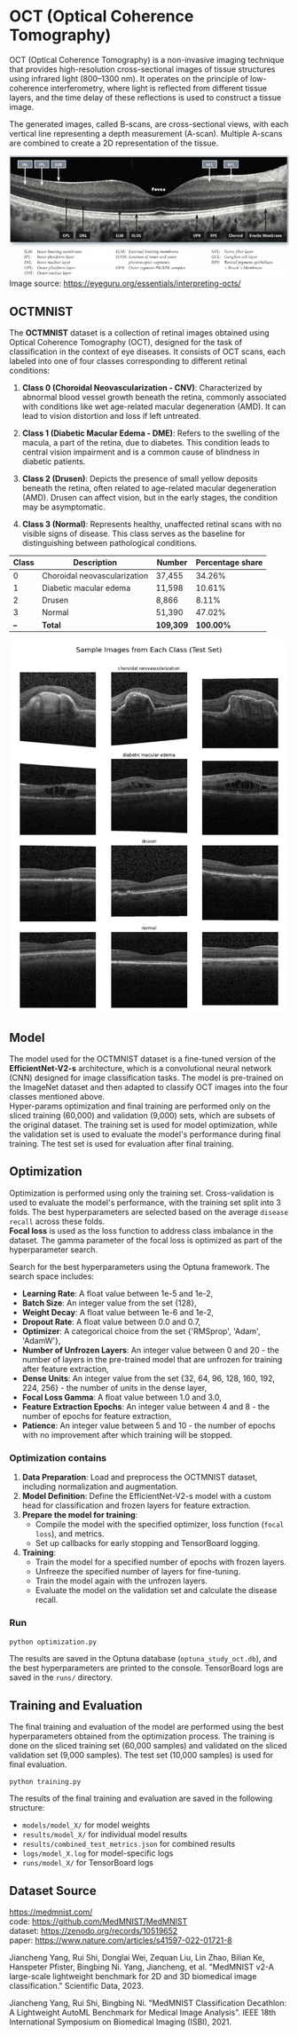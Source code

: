 # OCT (Optical Coherence Tomography)  
OCT (Optical Coherence Tomography) is a non-invasive imaging technique that provides high-resolution cross-sectional images of tissue structures using infrared light (800–1300 nm). It operates on the principle of low-coherence interferometry, where light is reflected from different tissue layers, and the time delay of these reflections is used to construct a tissue image.

The generated images, called B-scans, are cross-sectional views, with each vertical line representing a depth measurement (A-scan). Multiple A-scans are combined to create a 2D representation of the tissue.

![desc_oct.png](analysis/desc_oct.png)
<br>Image source: https://eyeguru.org/essentials/interpreting-octs/

## OCTMNIST
The **OCTMNIST** dataset is a collection of retinal images obtained using Optical Coherence Tomography (OCT), designed for the task of classification in the context of eye diseases. It consists of OCT scans, each labeled into one of four classes corresponding to different retinal conditions:

1. **Class 0 (Choroidal Neovascularization - CNV)**: Characterized by abnormal blood vessel growth beneath the retina, commonly associated with conditions like wet age-related macular degeneration (AMD). It can lead to vision distortion and loss if left untreated.
   
2. **Class 1 (Diabetic Macular Edema - DME)**: Refers to the swelling of the macula, a part of the retina, due to diabetes. This condition leads to central vision impairment and is a common cause of blindness in diabetic patients.

3. **Class 2 (Drusen)**: Depicts the presence of small yellow deposits beneath the retina, often related to age-related macular degeneration (AMD). Drusen can affect vision, but in the early stages, the condition may be asymptomatic.

4. **Class 3 (Normal)**: Represents healthy, unaffected retinal scans with no visible signs of disease. This class serves as the baseline for distinguishing between pathological conditions.

| Class | Description                  | Number      | Percentage share |
|-------|------------------------------|-------------|--------------------|
| 0     | Choroidal neovascularization | 37,455      | 34.26%             |
| 1     | Diabetic macular edema       | 11,598      | 10.61%             |
| 2     | Drusen                       | 8,866       | 8.11%              |
| 3     | Normal                       | 51,390      | 47.02%             |
| **–** | **Total**                  | **109,309** | **100.00%**        |

![classes_examples.png](analysis/classes_examples.png)

## Model
The model used for the OCTMNIST dataset is a fine-tuned version of the **EfficientNet-V2-s** architecture, which is a convolutional neural network (CNN) designed for image classification tasks. The model is pre-trained on the ImageNet dataset and then adapted to classify OCT images into the four classes mentioned above.
<br>Hyper-params optimization and final training are performed only on the sliced training (60,000) and validation (9,000) sets, which are subsets of the original dataset. The training set is used for model optimization, while the validation set is used to evaluate the model's performance during final training. The test set is used for evaluation after final training.

## Optimization
Optimization is performed using only the training set. Cross-validation is used to evaluate the model's performance, with the training set split into 3 folds. The best hyperparameters are selected based on the average `disease recall` across these folds.
<br>**Focal loss** is used as the loss function to address class imbalance in the dataset. The gamma parameter of the focal loss is optimized as part of the hyperparameter search.

Search for the best hyperparameters using the Optuna framework. The search space includes:
- **Learning Rate**: A float value between 1e-5 and 1e-2,
- **Batch Size**: An integer value from the set {128},
- **Weight Decay**: A float value between 1e-6 and 1e-2,
- **Dropout Rate**: A float value between 0.0 and 0.7,
- **Optimizer**: A categorical choice from the set {'RMSprop', 'Adam', 'AdamW'},
- **Number of Unfrozen Layers**: An integer value between 0 and 20 - the number of layers in the pre-trained model that are unfrozen for training after feature extraction,
- **Dense Units**: An integer value from the set {32, 64, 96, 128, 160, 192, 224, 256} - the number of units in the dense layer,
- **Focal Loss Gamma**: A float value between 1.0 and 3.0,
- **Feature Extraction Epochs**: An integer value between 4 and 8 - the number of epochs for feature extraction,
- **Patience**: An integer value between 5 and 10 - the number of epochs with no improvement after which training will be stopped.

### Optimization contains
1. **Data Preparation**: Load and preprocess the OCTMNIST dataset, including normalization and augmentation.
2. **Model Definition**: Define the EfficientNet-V2-s model with a custom head for classification and frozen layers for feature extraction.
3. **Prepare the model for training**: 
   - Compile the model with the specified optimizer, loss function (`focal loss`), and metrics.
   - Set up callbacks for early stopping and TensorBoard logging.
4. **Training**: 
   - Train the model for a specified number of epochs with frozen layers.
   - Unfreeze the specified number of layers for fine-tuning.
   - Train the model again with the unfrozen layers.
   - Evaluate the model on the validation set and calculate the disease recall.

### Run
```
python optimization.py
```
The results are saved in the Optuna database (`optuna_study_oct.db`), and the best hyperparameters are printed to the console.
TensorBoard logs are saved in the `runs/` directory.

## Training and Evaluation
The final training and evaluation of the model are performed using the best hyperparameters obtained from the optimization process. The training is done on the sliced training set (60,000 samples) and validated on the sliced validation set (9,000 samples). The test set (10,000 samples) is used for final evaluation.
<br>
```
python training.py
```
The results of the final training and evaluation are saved in the following structure:
- `models/model_X/` for model weights
- `results/model_X/` for individual model results
- `results/combined_test_metrics.json` for combined results
- `logs/model_X.log` for model-specific logs
- `runs/model_X/` for TensorBoard logs

## Dataset Source
https://medmnist.com/ <br>
code: https://github.com/MedMNIST/MedMNIST <br>
dataset: https://zenodo.org/records/10519652 <br>
paper: https://www.nature.com/articles/s41597-022-01721-8 <br>

Jiancheng Yang, Rui Shi, Donglai Wei, Zequan Liu, Lin Zhao, Bilian Ke, Hanspeter Pfister, Bingbing Ni. Yang, Jiancheng, et al. "MedMNIST v2-A large-scale lightweight benchmark for 2D and 3D biomedical image classification." Scientific Data, 2023.

Jiancheng Yang, Rui Shi, Bingbing Ni. "MedMNIST Classification Decathlon: A Lightweight AutoML Benchmark for Medical Image Analysis". IEEE 18th International Symposium on Biomedical Imaging (ISBI), 2021.
